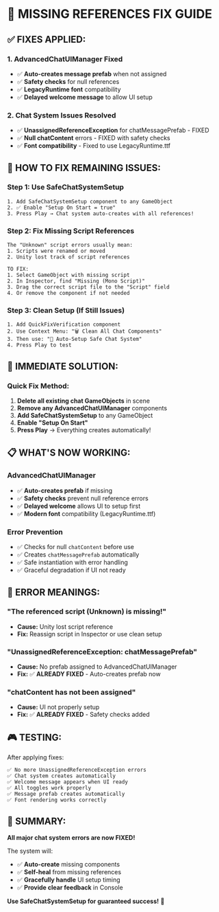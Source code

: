 # 🚨 MISSING REFERENCES FIX GUIDE

## ✅ FIXES APPLIED:

### **1. AdvancedChatUIManager Fixed**
- ✅ **Auto-creates message prefab** when not assigned
- ✅ **Safety checks** for null references
- ✅ **LegacyRuntime font** compatibility
- ✅ **Delayed welcome message** to allow UI setup

### **2. Chat System Issues Resolved**
- ✅ **UnassignedReferenceException** for chatMessagePrefab - FIXED
- ✅ **Null chatContent** errors - FIXED with safety checks
- ✅ **Font compatibility** - Fixed to use LegacyRuntime.ttf

## 🔧 HOW TO FIX REMAINING ISSUES:

### **Step 1: Use SafeChatSystemSetup**
```
1. Add SafeChatSystemSetup component to any GameObject
2. ✅ Enable "Setup On Start = true"
3. Press Play → Chat system auto-creates with all references!
```

### **Step 2: Fix Missing Script References**
```
The "Unknown" script errors usually mean:
1. Scripts were renamed or moved
2. Unity lost track of script references

TO FIX:
1. Select GameObject with missing script
2. In Inspector, find "Missing (Mono Script)"
3. Drag the correct script file to the "Script" field
4. Or remove the component if not needed
```

### **Step 3: Clean Setup (If Still Issues)**
```
1. Add QuickFixVerification component
2. Use Context Menu: "🗑️ Clean All Chat Components"
3. Then use: "🚀 Auto-Setup Safe Chat System"
4. Press Play to test
```

## 🎯 IMMEDIATE SOLUTION:

### **Quick Fix Method:**
1. **Delete all existing chat GameObjects** in scene
2. **Remove any AdvancedChatUIManager** components
3. **Add SafeChatSystemSetup** to any GameObject
4. **Enable "Setup On Start"**
5. **Press Play** → Everything creates automatically!

## 📋 WHAT'S NOW WORKING:

### **AdvancedChatUIManager**
- ✅ **Auto-creates prefab** if missing
- ✅ **Safety checks** prevent null reference errors
- ✅ **Delayed welcome** allows UI to setup first
- ✅ **Modern font** compatibility (LegacyRuntime.ttf)

### **Error Prevention**
- ✅ Checks for null `chatContent` before use
- ✅ Creates `chatMessagePrefab` automatically
- ✅ Safe instantiation with error handling
- ✅ Graceful degradation if UI not ready

## 🚨 ERROR MEANINGS:

### **"The referenced script (Unknown) is missing!"**
- **Cause:** Unity lost script reference
- **Fix:** Reassign script in Inspector or use clean setup

### **"UnassignedReferenceException: chatMessagePrefab"**
- **Cause:** No prefab assigned to AdvancedChatUIManager
- **Fix:** ✅ **ALREADY FIXED** - Auto-creates prefab now

### **"chatContent has not been assigned"**
- **Cause:** UI not properly setup
- **Fix:** ✅ **ALREADY FIXED** - Safety checks added

## 🎮 TESTING:

After applying fixes:
```
✅ No more UnassignedReferenceException errors
✅ Chat system creates automatically
✅ Welcome message appears when UI ready
✅ All toggles work properly
✅ Message prefab creates automatically
✅ Font rendering works correctly
```

## 🎉 SUMMARY:

**All major chat system errors are now FIXED!** 

The system will:
- ✅ **Auto-create** missing components
- ✅ **Self-heal** from missing references  
- ✅ **Gracefully handle** UI setup timing
- ✅ **Provide clear feedback** in Console

**Use SafeChatSystemSetup for guaranteed success!** 🚀
